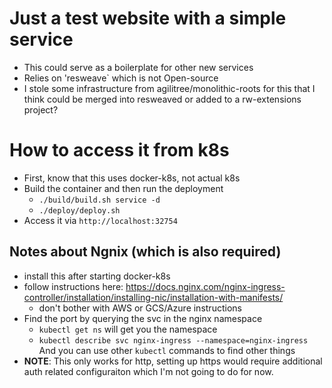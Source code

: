 # Just a test website with a simple service

* This could serve as a boilerplate for other new services
* Relies on 'resweave` which is not Open-source
* I stole some infrastructure from agilitree/monolithic-roots for this
  that I think could be merged into resweaved or added to a rw-extensions project?

# How to access it from k8s

* First, know that this uses docker-k8s, not actual k8s
* Build the container and then run the deployment
  * `./build/build.sh service -d`
  * `./deploy/deploy.sh`
* Access it via `http://localhost:32754`

## Notes about Ngnix (which is also required)
* install this after starting docker-k8s
* follow instructions here:
  https://docs.nginx.com/nginx-ingress-controller/installation/installing-nic/installation-with-manifests/
  * don't bother with AWS or GCS/Azure instructions
* Find the port by querying the svc in the nginx namespace
  * `kubectl get ns` will get you the namespace
  * `kubectl describe svc nginx-ingress --namespace=nginx-ingress`
  And you can use other `kubectl` commands to find other things
* __NOTE__: This only works for http, setting up https would require additional auth related configuraiton
  which I'm not going to do for now.
  